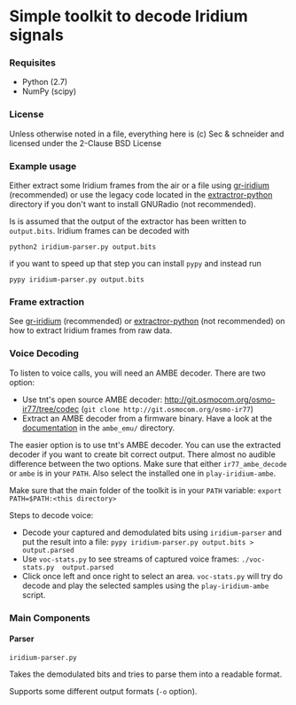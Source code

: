 # Simple toolkit to decode Iridium signals

### Requisites

 * Python (2.7)
 * NumPy (scipy)

### License

Unless otherwise noted in a file, everything here is (c) Sec & schneider and licensed under the 2-Clause BSD License

### Example usage
Either extract some Iridium frames from the air or a file using [gr-iridium](https://github.com/muccc/gr-iridium) (recommended) or use the legacy code located in the [extractror-python](extractor-python/) directory if you don't want to install GNURadio (not recommended).

Is is assumed that the output of the extractor has been written to `output.bits`. Iridium frames can be decoded with

    python2 iridium-parser.py output.bits

if you want to speed up that step you can install `pypy` and instead run 

    pypy iridium-parser.py output.bits

### Frame extraction
See  [gr-iridium](https://github.com/muccc/gr-iridium) (recommended) or [extractror-python](extractor-python/) (not recommended) on how to extract Iridium frames from raw data.

### Voice Decoding
To listen to voice calls, you will need an AMBE decoder. There are two option:
 - Use tnt's open source AMBE decoder: http://git.osmocom.org/osmo-ir77/tree/codec (`git clone http://git.osmocom.org/osmo-ir77`)
 - Extract an AMBE decoder from a firmware binary. Have a look at the [documentation](ambe_emu/Readme.md) in the `ambe_emu/` directory.

The easier option is to use tnt's AMBE decoder. You can use the extracted decoder if you want to create bit correct output. There almost no audible difference between the two options. Make sure that either `ir77_ambe_decode` or `ambe` is in your `PATH`. Also select the installed one in `play-iridium-ambe`.

Make sure that the main folder of the toolkit is in your `PATH` variable: `export PATH=$PATH:<this directory>`

Steps to decode voice:
 - Decode your captured and demodulated bits using `iridium-parser` and put the result into a file: `pypy iridium-parser.py output.bits > output.parsed`
 - Use `voc-stats.py` to see streams of captured voice frames: `./voc-stats.py  output.parsed`
 - Click once left and once right to select an area. `voc-stats.py` will try do decode and play the selected samples using the `play-iridium-ambe` script.


### Main Components

#### Parser

`iridium-parser.py`

Takes the demodulated bits and tries to parse them into a readable format.

Supports some different output formats (`-o` option).

